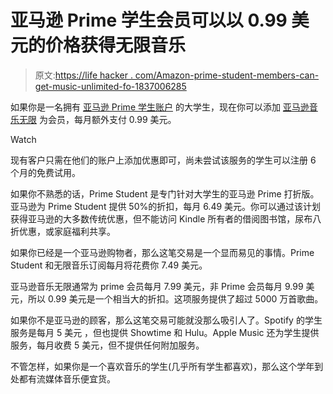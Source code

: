 # 亚马逊 Prime 学生会员可以以 0.99 美元的价格获得无限音乐

> 原文:[https://life hacker . com/Amazon-prime-student-members-can-get-music-unlimited-fo-1837006285](https://lifehacker.com/amazon-prime-student-members-can-get-music-unlimited-fo-1837006285)

如果你是一名拥有 [亚马逊 Prime 学生账户](https://www.amazon.com/gp/student/signup/info/?_encoding=UTF8&asc_campaign=InlineText&asc_refurl=https://lifehacker.com/amazon-prime-student-members-can-get-music-unlimited-fo-1837006285&asc_source=&camp=1789&creative=9325&linkCode=pf4&linkId=c07e7042cf97de9d5886a0057707f002&ref_=assoc_tag_ph_1402130811706&tag=kinjalifehackerlink-20) 的大学生，现在你可以添加 [亚马逊音乐无限](https://www.amazon.com/gp/dmusic/promotions/prime.html?_encoding=UTF8&asc_campaign=InlineText&asc_refurl=https://lifehacker.com/amazon-prime-student-members-can-get-music-unlimited-fo-1837006285&asc_source=&camp=1789&creative=9325&linkCode=pf4&linkId=8cb4121dedf396031ebba4e67c0909cd&ref_=assoc_tag_ph_1402131587292&tag=kinjalifehackerlink-20) 为会员，每月额外支付 0.99 美元。

Watch

现有客户只需在他们的账户上添加优惠即可，尚未尝试该服务的学生可以注册 6 个月的免费试用。

如果你不熟悉的话，Prime Student 是专门针对大学生的亚马逊 Prime 打折版。亚马逊为 Prime Student 提供 50%的折扣，每月 6.49 美元。你可以通过该计划获得亚马逊的大多数传统优惠，但不能访问 Kindle 所有者的借阅图书馆，尿布八折优惠，或家庭福利共享。

如果你已经是一个亚马逊购物者，那么这笔交易是一个显而易见的事情。Prime Student 和无限音乐订阅每月将花费你 7.49 美元。

亚马逊音乐无限通常为 prime 会员每月 7.99 美元，非 Prime 会员每月 9.99 美元，所以 0.99 美元是一个相当大的折扣。这项服务提供了超过 5000 万首歌曲。

如果你不是亚马逊的顾客，那么这笔交易可能就没那么吸引人了。Spotify 的学生服务是每月 5 美元 ，但也提供 Showtime 和 Hulu。Apple Music 还为学生提供服务，每月收费 5 美元，但不提供任何附加服务。

不管怎样，如果你是一个喜欢音乐的学生(几乎所有学生都喜欢)，那么这个学年到处都有流媒体音乐便宜货。